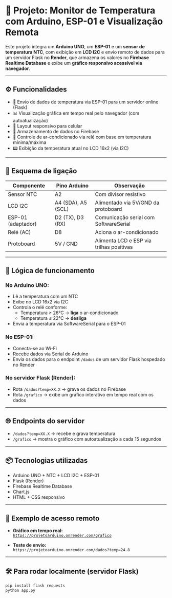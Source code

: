 # 🧠 Projeto: Monitor de Temperatura com Arduino, ESP-01 e Visualização Remota

Este projeto integra um **Arduino UNO**, um **ESP-01** e um **sensor de temperatura NTC**, com exibição em **LCD I2C** e envio remoto de dados para um servidor Flask no **Render**, que armazena os valores no **Firebase Realtime Database** e exibe um **gráfico responsivo acessível via navegador**.

---

## ⚙️ Funcionalidades

- 📡 Envio de dados de temperatura via ESP-01 para um servidor online (Flask)
- 📊 Visualização gráfica em tempo real pelo navegador (com autoatualização)
- 📱 Layout responsivo para celular
- 💾 Armazenamento de dados no Firebase
- 🧊 Controle de ar-condicionado via relé com base em temperatura mínima/máxima
- 📟 Exibição da temperatura atual no LCD 16x2 (via I2C)

---

## 🔌 Esquema de ligação

| Componente         | Pino Arduino         | Observação                                 |
|--------------------|----------------------|--------------------------------------------|
| Sensor NTC         | A2                   | Com divisor resistivo                      |
| LCD I2C            | A4 (SDA), A5 (SCL)   | Alimentado via 5V/GND da protoboard        |
| ESP-01 (adaptador) | D2 (TX), D3 (RX)     | Comunicação serial com SoftwareSerial      |
| Relé (AC)          | D8                   | Aciona o ar-condicionado                   |
| Protoboard         | 5V / GND             | Alimenta LCD e ESP via trilhas positivas   |

---

## 🧪 Lógica de funcionamento

### No **Arduino UNO**:
- Lê a temperatura com um NTC
- Exibe no LCD 16x2 via I2C
- Controla o relé conforme:
  - Temperatura ≥ 26°C → **liga** o ar-condicionado
  - Temperatura ≤ 22°C → **desliga**
- Envia a temperatura via SoftwareSerial para o ESP-01

### No **ESP-01**:
- Conecta-se ao Wi-Fi
- Recebe dados via Serial do Arduino
- Envia os dados para o endpoint `/dados` de um servidor Flask hospedado no Render

### No **servidor Flask (Render)**:
- Rota `/dados?temp=XX.X` → grava os dados no Firebase
- Rota `/grafico` → exibe um gráfico interativo em tempo real com os dados

---

## 🌐 Endpoints do servidor

- `/dados?temp=XX.X` → recebe e grava temperatura
- `/grafico` → mostra o gráfico com autoatualização a cada 15 segundos

---

## 📦 Tecnologias utilizadas

- Arduino UNO + NTC + LCD I2C + ESP-01
- Flask (Render)
- Firebase Realtime Database
- Chart.js
- HTML + CSS responsivo

---

## 📲 Exemplo de acesso remoto

- **Gráfico em tempo real:**  
  [`https://projetoarduino.onrender.com/grafico`](https://projetoarduino.onrender.com/grafico)

- **Teste de envio:**  
  `https://projetoarduino.onrender.com/dados?temp=24.8`

---

## 🛠️ Para rodar localmente (servidor Flask)

```bash
pip install flask requests
python app.py
